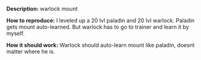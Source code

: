**Description:**
warlock mount

**How to reproduce:**
I leveled up a 20 lvl paladin and 20 lvl warlock. Paladin gets mount auto-learned. But warlock has to go to trainer and learn it by myself.

**How it should work:**
Warlock should auto-learn mount like paladin, doesnt matter where he is.
